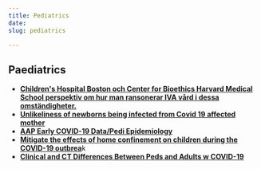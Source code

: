 ```yaml
---
title: Pediatrics
date: 
slug: pediatrics

---
```

## Paediatrics

* [**Children's Hospital Boston och Center for Bioethics Harvard Medical School perspektiv om hur man ransonerar IVA vård i dessa omständigheter.**](https://www.nejm.org/doi/full/10.1056/NEJMp2005689?query=RP)
* [**Unlikeliness of newborns being infected from Covid 19 affected mother**](https://www.medscape.com/viewarticle/926894?nlid=134567_2046&src=WNL_mdplsnews_200320_mscpedit_peds&uac=143022AZ&spon=9&impID=2318487&faf=1)
* [**AAP Early COVID-19 Data/Pedi Epidemiology**](https://pediatrics.aappublications.org/content/pediatrics/early/2020/03/16/peds.2020-0702.full.pdf)
* [**Mitigate the effects of home confinement on children during the COVID-19 outbrea**](https://www.thelancet.com/journals/lancet/article/PIIS0140-6736(20)30547-X/fulltext?fbclid=IwAR3a3qIYb7Tp72YSLWlazVikS8i4t3GAq265aBgk6ciTpdkG9L14mK6q2Y4)k
* [**Clinical and CT Differences Between Peds and Adults w COVID-19**](https://onlinelibrary.wiley.com/doi/10.1002/ppul.24718)